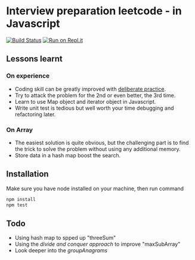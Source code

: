 # Interview preparation leetcode - in Javascript

[![Build Status](https://api.travis-ci.org/hieutle2011/interview-prep-leetcode.svg?branch=master)](https://travis-ci.org/github/hieutle2011/interview-prep-leetcode) [![Run on Repl.it](https://repl.it/badge/github/hieutle2011/interview-prep-leetcode)](https://repl.it/github/hieutle2011/interview-prep-leetcode)

## Lessons learnt

### On experience
- Coding skill can be greatly improved with [deliberate practice](1).
- Try to attack the problem for the 2nd or even better, the 3rd time.
- Learn to use Map object and iterator object in Javascript.
- Write unit test is tedious but well worth your time debugging and refactoring later.

### On Array
- The easiest solution is quite obvious, but the challenging part is to find the trick to solve the problem without using any additional memory.
- Store data in a hash map boost the search.

## Installation

Make sure you have node installed on your machine, then run command

```bash
npm install
npm test
```

## Todo
- Using hash map to spped up "threeSum"
- Using the *divide and conquer approach* to improve "maxSubArray"
- Look deeper into the *groupAnagrams*

[1]:https://en.wikipedia.org/wiki/Practice_(learning_method)#Deliberate_practice